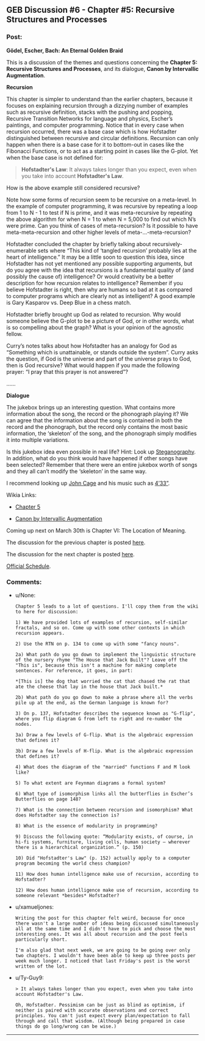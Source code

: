 ## GEB Discussion #6 - Chapter #5: Recursive Structures and Processes

### Post:

**Gödel, Escher, Bach: An Eternal Golden Braid**

This is a discussion of the themes and questions concerning the **Chapter 5: Recursive Structures and Processes**, and its dialogue, **Canon by Intervallic Augmentation**.

**Recursion**

This chapter is simpler to understand than the earlier chapters, because it focuses on explaining recursion through a dizzying number of examples such as recursive definition, stacks with the pushing and popping, Recursive Transition Networks for language and physics, Escher’s paintings, and computer programming. Notice that in every case when recursion occurred, there was a base case which is how Hofstadter distinguished between recursive and circular definitions. Recursion can only happen when there is a base case for it to bottom-out in cases like the Fibonacci Functions, or to act as a starting point in cases like the G-plot. Yet when the base case is not defined for:

> **Hofstadter's Law**: It always takes longer than you expect, even when you take into account **Hofstadter's Law**.

How is the above example still considered recursive?

Note how some forms of recursion seem to be recursive on a meta-level. In the example of computer programming, it was recursive by repeating a loop from 1 to N - 1 to test if N is prime, and it was meta-recursive by repeating the above algorithm for when N = 1 to when N = 5,000 to find out which N’s were prime. Can you think of cases of meta-recursion? Is it possible to have meta-meta-recursion and other higher levels of meta-…-meta-recursion?

Hofstadter concluded the chapter by briefly talking about recursively-enumerable sets where “This kind of ‘tangled recursion’ probably lies at the heart of intelligence.” It may be a little soon to question this idea, since Hofstadter has not yet mentioned any possible supporting arguments, but do you agree with the idea that recursions is a fundamental quality of (and possibly the cause of) intelligence? Or would creativity be a better description for how recursion relates to intelligence? Remember if you believe Hofstadter is right, then why are humans so bad at it as compared to computer programs which are clearly not as intelligent? A good example is Gary Kasparov vs. Deep Blue in a chess match.

Hofstadter briefly brought up God as related to recursion. Why would someone believe the G-plot to be a picture of God, or in other words, what is so compelling about the graph? What is your opinion of the agnostic fellow.

Curry’s notes talks about how Hofstadter has an analogy for God as “Something which is unattainable, or stands outside the system”. Curry asks the question, if God is the universe and part of the universe prays to God, then is God recursive? What would happen if you made the following prayer: “I pray that this prayer is not answered”?

……

**Dialogue**

The jukebox brings up an interesting question. What contains more information about the song, the record or the phonograph playing it? We can agree that the information about the song is contained in both the record and the phonograph, but the record only contains the most basic information, the ‘skeleton’ of the song, and the phonograph simply modifies it into multiple variations.

Is this jukebox idea even possible in real life? Hint: Look up [Steganography]( en.wikipedia.org/wiki/steganography). In addition, what do you think would have happened if other songs have been selected? Remember that there were an entire jukebox worth of songs and they all can’t modify the ‘skeleton’ in the same way.

I recommend looking up [John Cage](http://en.wikipedia.org/wiki/John_Cage) and his music such as [4’33”](http://en.wikipedia.org/wiki/4%E2%80%B233%E2%80%B3).

Wikia Links:

* [Chapter 5]( http://godel-escher-bach.wikia.com/wiki/Chapter_5)

* [Canon by Intervallic Augmentation]( http://godel-escher-bach.wikia.com/wiki/Canon_by_Intervallic_Augmentation)

Coming up next on March 30th is Chapter VI: The Location of Meaning.

The discussion for the previous chapter is posted [here](http://www.reddit.com/r/rational/comments/30a22q/geb_discussion_5_chapter_4_consistency/).

The discussion for the next chapter is posted [here](http://www.reddit.com/r/rational/comments/30y3sf/geb_discussion_7_chapter_6_the_location_of_meaning/).

[Official Schedule](http://www.reddit.com/r/rational/comments/2yys1i/lets_start_the_read_through/).

### Comments:

- u/None:
  ```
  Chapter 5 leads to a lot of questions. I'll copy them from the wiki to here for discussion:

  1) We have provided lots of examples of recursion, self-similar fractals, and so on. Come up with some other contexts in which recursion appears.

  2) Use the RTN on p. 134 to come up with some "fancy nouns".

  2a) What path do you go down to implement the linguistic structure of the nursery rhyme "The House that Jack Built"? Leave off the "This is", because this isn't a machine for making complete sentences. For reference, it goes, in part:

  *[This is] the dog that worried the cat that chased the rat that ate the cheese that lay in the house that Jack built.*

  2b) What path do you go down to make a phrase where all the verbs pile up at the end, as the German language is known for?

  3) On p. 137, Hofstadter describes the sequence known as "G-flip", where you flip diagram G from left to right and re-number the nodes.

  3a) Draw a few levels of G-flip. What is the algebraic expression that defines it?

  3b) Draw a few levels of H-flip. What is the algebraic expression that defines it?

  4) What does the diagram of the "married" functions F and M look like?

  5) To what extent are Feynman diagrams a formal system?

  6) What type of isomorphism links all the butterflies in Escher’s Butterflies on page 148?

  7) What is the connection between recursion and isomorphism? What does Hofstadter say the connection is?

  8) What is the essence of modularity in programming?

  9) Discuss the following quote: “Modularity exists, of course, in hi-fi systems, furniture, living cells, human society — wherever there is a hierarchical organization.” (p. 150)

  10) Did "Hofstadter's Law" (p. 152) actually apply to a computer program becoming the world chess champion?

  11) How does human intelligence make use of recursion, according to Hofstadter?

  12) How does human intelligence make use of recursion, according to someone relevant *besides* Hofstadter?
  ```

- u/xamueljones:
  ```
  Writing the post for this chapter felt weird, because for once there wasn't a large number of ideas being discussed simultaneously all at the same time and I didn't have to pick and choose the most interesting ones. It was all about recursion and the post feels particularly short.

  I'm also glad that next week, we are going to be going over only two chapters. I wouldn't have been able to keep up three posts per week much longer. I noticed that last Friday's post is the worst written of the lot.
  ```

- u/Ty-Guy9:
  ```
  > It always takes longer than you expect, even when you take into account Hofstadter's Law.

  Oh, Hofstadter. Pessimism can be just as blind as optimism, if neither is paired with accurate observations and correct principles. You can't just expect every plan/expectation to fall through and call that wisdom. (Although being prepared in case things do go long/wrong can be wise.)
  ```

---

